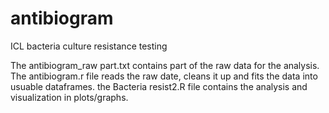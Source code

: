 # antibiogram
ICL bacteria culture resistance testing

The antibiogram_raw part.txt contains part of the raw data for the analysis. 
The antibiogram.r file reads the raw date, cleans it up and fits the data into usuable dataframes. 
the Bacteria resist2.R file contains the analysis and visualization in plots/graphs. 
